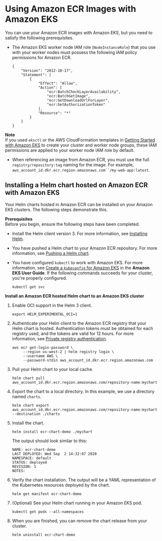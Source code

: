 # Using Amazon ECR Images with Amazon EKS<a name="ECR_on_EKS"></a>

You can use your Amazon ECR images with Amazon EKS, but you need to satisfy the following prerequisites\.
+ The Amazon EKS worker node IAM role \(`NodeInstanceRole`\) that you use with your worker nodes must possess the following IAM policy permissions for Amazon ECR\.

  ```
  {
      "Version": "2012-10-17",
      "Statement": [
          {
              "Effect": "Allow",
              "Action": [
                  "ecr:BatchCheckLayerAvailability",
                  "ecr:BatchGetImage",
                  "ecr:GetDownloadUrlForLayer",
                  "ecr:GetAuthorizationToken"
              ],
              "Resource": "*"
          }
      ]
  }
  ```
**Note**  
If you used `eksctl` or the AWS CloudFormation templates in [Getting Started with Amazon EKS](https://docs.aws.amazon.com/eks/latest/userguide/getting-started.html) to create your cluster and worker node groups, these IAM permissions are applied to your worker node IAM role by default\.
+ When referencing an image from Amazon ECR, you must use the full `registry/repository:tag` naming for the image\. For example, `aws_account_id.dkr.ecr.region.amazonaws.com``/my-web-app:latest`\.

## Installing a Helm chart hosted on Amazon ECR with Amazon EKS<a name="using-helm-charts-eks"></a>

Your Helm charts hosted in Amazon ECR can be installed on your Amazon EKS clusters\. The following steps demonstrate this\.

**Prerequisites**  
Before you begin, ensure the following steps have been completed\.
+ Install the Helm client version 3\. For more information, see [Installing Helm](https://helm.sh/docs/intro/install/)\.
+ You have pushed a Helm chart to your Amazon ECR repository\. For more information, see [Pushing a Helm chart](push-oci-artifact.md)\.
+ You have configured `kubectl` to work with Amazon EKS\. For more information, see [Create a `kubeconfig` for Amazon EKS](https://docs.aws.amazon.com/eks/latest/userguide/create-kubeconfig.html) in the **Amazon EKS User Guide**\. If the following commands succeeds for your cluster, you're properly configured\.

  ```
  kubectl get svc
  ```

**Install an Amazon ECR hosted Helm chart to an Amazon EKS cluster**

1. Enable OCI support in the Helm 3 client\.

   ```
   export HELM_EXPERIMENTAL_OCI=1
   ```

1. Authenticate your Helm client to the Amazon ECR registry that your Helm chart is hosted\. Authentication tokens must be obtained for each registry used, and the tokens are valid for 12 hours\. For more information, see [Private registry authentication](registry_auth.md)\.

   ```
   aws ecr get-login-password \
        --region us-west-2 | helm registry login \
        --username AWS \
        --password-stdin aws_account_id.dkr.ecr.region.amazonaws.com
   ```

1. Pull your Helm chart to your local cache\.

   ```
   helm chart pull aws_account_id.dkr.ecr.region.amazonaws.com/repository-name:mychart
   ```

1. Export the chart to a local directory\. In this example, we use a directory named `charts`\.

   ```
   helm chart export aws_account_id.dkr.ecr.region.amazonaws.com/repository-name:mychart --destination ./charts
   ```

1. Install the chart\.

   ```
   helm install ecr-chart-demo ./mychart
   ```

   The output should look similar to this:

   ```
   NAME: ecr-chart-demo
   LAST DEPLOYED: Wed Sep  2 14:32:07 2020
   NAMESPACE: default
   STATUS: deployed
   REVISION: 1
   NOTES:
   ```

1. Verify the chart installation\. The output will be a YAML representation of the Kubernetes resources deployed by the chart\.

   ```
   helm get manifest ecr-chart-demo
   ```

1. \(Optional\) See your Helm chart running in your Amazon EKS pod\.

   ```
   kubectl get pods --all-namespaces
   ```

1. When you are finished, you can remove the chart release from your cluster\.

   ```
   helm uninstall ecr-chart-demo
   ```